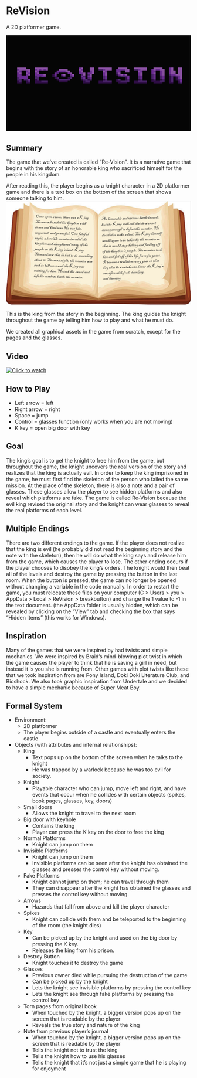 # ReVision
A 2D platformer game.

![alt text](https://github.com/juliepierides/ReVision/blob/master/revision_image.png)

## Summary
The game that we’ve created is called “Re-Vision”. It is a narrative game that begins with the story of an honorable king who sacrificed himself for the people in his kingdom.

After reading this, the player begins as a knight character in a 2D platformer game and there is a text box on the bottom of the screen that shows someone talking to him. 
![alt text](https://github.com/juliepierides/ReVision/blob/master/book_image.png)

This is the king from the story in the beginning. The king guides the knight throughout the game by telling him how to play and what he must do. 

We created all graphical assets in the game from scratch, except for the pages and the glasses.

## Video
[![Click to watch](https://drive.google.com/open?id=1mb3IjaVdcyD48aDFLnWzxRlr3M9eyHIt)](https://drive.google.com/open?id=1N-PT56zL6xbHkulBCaLVZk-hNL6PJFey)
## How to Play
- Left arrow = left
- Right arrow = right
- Space = jump
- Control = glasses function (only works when you are not moving)
- K key = open big door with key
## Goal
The king’s goal is to get the knight to free him from the game, but throughout the game, the knight uncovers the real version of the story and realizes that the king is actually evil. In order to keep the king imprisoned in the game, he must first find the skeleton of the person who failed the same mission. At the place of the skeleton, there is also a note and a pair of glasses. These glasses allow the player to see hidden platforms and also reveal which platforms are fake. The game is called Re-Vision because the evil king revised the original story and the knight can wear glasses to reveal the real platforms of each level. 
## Multiple Endings	
There are two different endings to the game. If the player does not realize that the king is evil (he probably did not read the beginning story and the note with the skeleton), then he will do what the king says and release him from the game, which causes the player to lose. The other ending occurs if the player chooses to disobey the king’s orders. The knight would then beat all of the levels and destroy the game by pressing the button in the last room. When the button is pressed, the game can no longer be opened without changing a variable in the code manually. In order to restart the game, you must relocate these files on your computer (C > Users > you > AppData > Local > ReVision > breakbutton) and change the 1 value to -1 in the text document. (the AppData folder is usually hidden, which can be revealed by clicking on the “View” tab and checking the box that says “Hidden Items” (this works for Windows).
## Inspiration
Many of the games that we were inspired by had twists and simple mechanics. We were inspired by Braid’s mind-blowing plot twist in which the game causes the player to think that he is saving a girl in need, but instead it is you she is running from. Other games with plot twists like these that we took inspiration from are Pony Island, Doki Doki Literature Club, and Bioshock. We also took graphic inspiration from Undertale and we decided to have a simple mechanic because of Super Meat Boy.





## Formal System
- Environment:
  - 2D platformer
  - The player begins outside of a castle and eventually enters the castle
- Objects (with attributes and internal relationships):
  - King
    - Text pops up on the bottom of the screen when he talks to the knight
    - He was trapped by a warlock because he was too evil for society.
  - Knight
    - Playable character who can jump, move left and right, and have events that occur when he collides with certain objects (spikes, book pages, glasses, key, doors)
  - Small doors 
    - Allows the knight to travel to the next room
  - Big door with keyhole
    - Contains the king
    - Player can press the K key on the door to free the king
  - Normal Platforms
    - Knight can jump on them
  - Invisible Platforms
    - Knight can jump on them
    - Invisible platforms can be seen after the knight has obtained the glasses and presses the control key without moving.
  - Fake Platforms
    - Knight cannot jump on them; he can travel through them
    - They can disappear after the knight has obtained the glasses and presses the control key without moving.
  - Arrows
    - Hazards that fall from above and kill the player character
  - Spikes
    - Knight can collide with them and be teleported to the beginning of the room (the knight dies)
  - Key
     - Can be picked up by the knight and used on the big door by pressing the K key.
    - Releases the king from his prison.
  - Destroy Button
    - Knight touches it to destroy the game
  - Glasses
    - Previous owner died while pursuing the destruction of the game
    - Can be picked up by the knight 
    - Lets the knight see invisible platforms by pressing the control key
    - Lets the knight see through fake platforms by pressing the control key
  - Torn pages from original book
    - When touched by the knight, a bigger version pops up on the screen that is readable by the player
    - Reveals the true story and nature of the king
  - Note from previous player’s journal
    - When touched by the knight, a bigger version pops up on the screen that is readable by the player
    - Tells the knight not to trust the king 
    - Tells the knight how to use his glasses
    - Tells the knight that it’s not just a simple game that he is playing for enjoyment


